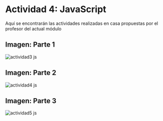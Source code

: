 
# Actividad 4: JavaScript

Aquí se encontrarán las actividades realizadas en casa propuestas por el profesor del actual módulo

## Imagen: Parte 1

![actividad3 js](https://user-images.githubusercontent.com/105325997/181157127-2a3a5bff-3264-4a49-a147-09d4a1c47661.png)


## Imagen: Parte 2

![actividad4 js](https://user-images.githubusercontent.com/105325997/181157140-a50e04c5-cdef-4fd4-b012-906a7f137fd5.png)


## Imagen: Parte 3


![actividad5 js](https://user-images.githubusercontent.com/105325997/181862749-f77975d9-7f29-4d1a-97f5-78d6eddaccfe.png)
